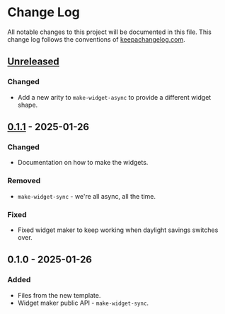 # Change Log
All notable changes to this project will be documented in this file. This change log follows the conventions of [keepachangelog.com](http://keepachangelog.com/).

## [Unreleased]
### Changed
- Add a new arity to `make-widget-async` to provide a different widget shape.

## [0.1.1] - 2025-01-26
### Changed
- Documentation on how to make the widgets.

### Removed
- `make-widget-sync` - we're all async, all the time.

### Fixed
- Fixed widget maker to keep working when daylight savings switches over.

## 0.1.0 - 2025-01-26
### Added
- Files from the new template.
- Widget maker public API - `make-widget-sync`.

[Unreleased]: https://sourcehost.site/your-name/webcam/compare/0.1.1...HEAD
[0.1.1]: https://sourcehost.site/your-name/webcam/compare/0.1.0...0.1.1
